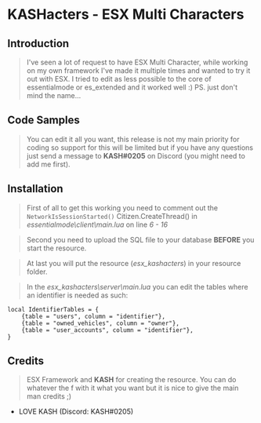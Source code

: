 # KASHacters - ESX Multi Characters

## Introduction

> I've seen a lot of request to have ESX Multi Character, while working on my own framework I've made it multiple times and wanted to try it out with ESX. I tried to edit as less possible to the core of essentialmode or es_extended and it worked well :) PS. just don't mind the name...

## Code Samples

> You can edit it all you want, this release is not my main priority for coding so support for this will be limited but if you have any questions just send a message to **KASH#0205** on Discord (you  might need to add me first).

## Installation

> First of all to get this working you need to comment out the `NetworkIsSessionStarted()` Citizen.CreateThread() in *essentialmode\client\main.lua* on line *6 - 16*

>Second you need to upload the SQL file to your database **BEFORE** you start the resource.

>At last you will put the resource (*esx_kashacters*) in your resource folder.

>In the *esx_kashacters\server\main.lua* you can edit the tables where an identifier is needed as such:
```
local IdentifierTables = {
    {table = "users", column = "identifier"},
    {table = "owned_vehicles", column = "owner"},
    {table = "user_accounts", column = "identifier"},
}
```

## Credits

> ESX Framework and **KASH** for creating the resource. You can do whatever the f with it what you want but it is nice to give the main man credits ;)

- LOVE KASH (Discord: KASH#0205)
